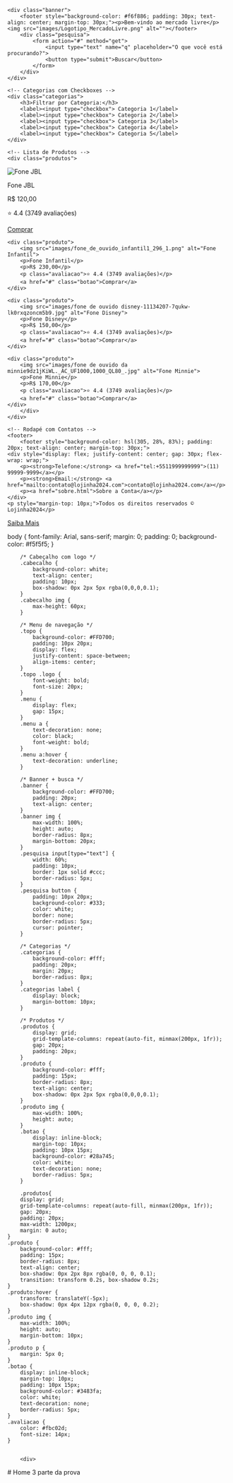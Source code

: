<!DOCTYPE html>
<html lang="pt-BR">
<head>
    <meta charset="UTF-8">
    <title>MERCADO LIVRE</title>
     <div class="produto">

 <!-- Rodapé + Campo de Busca -->
    <div class="banner">
        <footer style="background-color: #f6f886; padding: 30px; text-align: center; margin-top: 30px;"><p>Bem-vindo ao mercado livre</p> <img src="images/Logotipo_MercadoLivre.png" alt=""></footer>
        <div class="pesquisa">
            <form action="#" method="get">
                <input type="text" name="q" placeholder="O que você está procurando?">
                <button type="submit">Buscar</button>
            </form>
        </div>
    </div>

    <!-- Categorias com Checkboxes -->
    <div class="categorias">
        <h3>Filtrar por Categoria:</h3>
        <label><input type="checkbox"> Categoria 1</label>
        <label><input type="checkbox"> Categoria 2</label>
        <label><input type="checkbox"> Categoria 3</label>
        <label><input type="checkbox"> Categoria 4</label>
        <label><input type="checkbox"> Categoria 5</label>
    </div>

    <!-- Lista de Produtos -->
    <div class="produtos">
        
<div class="produtos">
    <div class="produto">
        <img src="images/Fone de ouvido Jbl.jpg" alt="Fone JBL">
        <p>Fone JBL</p>
        <p>R$ 120,00</p>
        <p class="avaliacao">⭐ 4.4 (3749 avaliações)</p>
        <a href="#" class="botao">Comprar</a>
    </div>

    <div class="produto">
        <img src="images/fone_de_ouvido_infantil1_296_1.png" alt="Fone Infantil">
        <p>Fone Infantil</p>
        <p>R$ 230,00</p>
        <p class="avaliacao">⭐ 4.4 (3749 avaliações)</p>
        <a href="#" class="botao">Comprar</a>
    </div>

    <div class="produto">
        <img src="images/fone de ouvido disney-11134207-7qukw-lk0rxqzoncm5b9.jpg" alt="Fone Disney">
        <p>Fone Disney</p>
        <p>R$ 150,00</p>
        <p class="avaliacao">⭐ 4.4 (3749 avaliações)</p>
        <a href="#" class="botao">Comprar</a>
    </div>

    <div class="produto">
        <img src="images/fone de ouvido da minnie9dz1jKiWL._AC_UF1000,1000_QL80_.jpg" alt="Fone Minnie">
        <p>Fone Minnie</p>
        <p>R$ 170,00</p>
        <p class="avaliacao">⭐ 4.4 (3749 avaliações)</p>
        <a href="#" class="botao">Comprar</a>
    </div>
        </div>
    </div>

    <!-- Rodapé com Contatos -->
    <footer>
        <footer style="background-color: hsl(305, 28%, 83%); padding: 20px; text-align: center; margin-top: 30px;">
    <div style="display: flex; justify-content: center; gap: 30px; flex-wrap: wrap;">
        <p><strong>Telefone:</strong> <a href="tel:+5511999999999">(11) 99999-9999</a></p>
        <p><strong>Email:</strong> <a href="mailto:contato@lojinha2024.com">contato@lojinha2024.com</a></p>
        <p><a href="sobre.html">Sobre a Conta</a></p>
    </div>
    <p style="margin-top: 10px;">Todos os direitos reservados © Lojinha2024</p>
</footer>
        <p><a href="sobre.html">Saiba Mais</a></p>
        body {
            font-family: Arial, sans-serif;
            margin: 0;
            padding: 0;
            background-color: #f5f5f5;
        }

        /* Cabeçalho com logo */
        .cabecalho {
            background-color: white;
            text-align: center;
            padding: 10px;
            box-shadow: 0px 2px 5px rgba(0,0,0,0.1);
        }
        .cabecalho img {
            max-height: 60px;
        }

        /* Menu de navegação */
        .topo {
            background-color: #FFD700;
            padding: 10px 20px;
            display: flex;
            justify-content: space-between;
            align-items: center;
        }
        .topo .logo {
            font-weight: bold;
            font-size: 20px;
        }
        .menu {
            display: flex;
            gap: 15px;
        }
        .menu a {
            text-decoration: none;
            color: black;
            font-weight: bold;
        }
        .menu a:hover {
            text-decoration: underline;
        }

        /* Banner + busca */
        .banner {
            background-color: #FFD700;
            padding: 20px;
            text-align: center;
        }
        .banner img {
            max-width: 100%;
            height: auto;
            border-radius: 8px;
            margin-bottom: 20px;
        }
        .pesquisa input[type="text"] {
            width: 60%;
            padding: 10px;
            border: 1px solid #ccc;
            border-radius: 5px;
        }
        .pesquisa button {
            padding: 10px 20px;
            background-color: #333;
            color: white;
            border: none;
            border-radius: 5px;
            cursor: pointer;
        }

        /* Categorias */
        .categorias {
            background-color: #fff;
            padding: 20px;
            margin: 20px;
            border-radius: 8px;
        }
        .categorias label {
            display: block;
            margin-bottom: 10px;
        }

        /* Produtos */
        .produtos {
            display: grid;
            grid-template-columns: repeat(auto-fit, minmax(200px, 1fr));
            gap: 20px;
            padding: 20px;
        }
        .produto {
            background-color: #fff;
            padding: 15px;
            border-radius: 8px;
            text-align: center;
            box-shadow: 0px 2px 5px rgba(0,0,0,0.1);
        }
        .produto img {
            max-width: 100%;
            height: auto;
        }
        .botao {
            display: inline-block;
            margin-top: 10px;
            padding: 10px 15px;
            background-color: #28a745;
            color: white;
            text-decoration: none;
            border-radius: 5px;
        }
        
        .produtos{
        display: grid;
        grid-template-columns: repeat(auto-fill, minmax(200px, 1fr));
        gap: 20px;
        padding: 20px;
        max-width: 1200px;
        margin: 0 auto;
    }
    .produto {
        background-color: #fff;
        padding: 15px;
        border-radius: 8px;
        text-align: center;
        box-shadow: 0px 2px 8px rgba(0, 0, 0, 0.1);
        transition: transform 0.2s, box-shadow 0.2s;
    }
    .produto:hover {
        transform: translateY(-5px);
        box-shadow: 0px 4px 12px rgba(0, 0, 0, 0.2);
    }
    .produto img {
        max-width: 100%;
        height: auto;
        margin-bottom: 10px;
    }
    .produto p {
        margin: 5px 0;
    }
    .botao {
        display: inline-block;
        margin-top: 10px;
        padding: 10px 15px;
        background-color: #3483fa;
        color: white;
        text-decoration: none;
        border-radius: 5px;
    }
    .avaliacao {
        color: #fbc02d;
        font-size: 14px;
    }
        
        
        <div>
</body>
</html>
# Home
3 parte da prova
